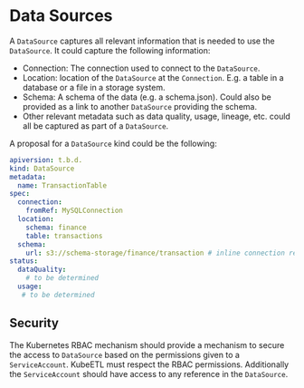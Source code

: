 # Data Sources

A `DataSource` captures all relevant information that is needed to use the `DataSource`. It could capture the following information:

- Connection: The connection used to connect to the `DataSource`.
- Location: location of the `DataSource` at the `Connection`. E.g. a table in a database or a file in a storage system.
- Schema: A schema of the data (e.g. a schema.json). Could also be provided as a link to another `DataSource` providing the schema.
- Other relevant metadata such as data quality, usage, lineage, etc. could all be captured as part of a `DataSource`.

A proposal for a `DataSource` kind could be the following:

```yml
apiversion: t.b.d.
kind: DataSource
metadata:
  name: TransactionTable
spec:
  connection:
    fromRef: MySQLConnection
  location:
    schema: finance
    table: transactions
  schema:
    url: s3://schema-storage/finance/transaction # inline connection reference
status:
  dataQuality:
    # to be determined
  usage:
   # to be determined
```

## Security

The Kubernetes RBAC mechanism should provide a mechanism to secure the access to `DataSource` based on the permissions given to a `ServiceAccount`. KubeETL must respect the RBAC permissions. Additionally the `ServiceAccount` should have access to any reference in the `DataSource`.
